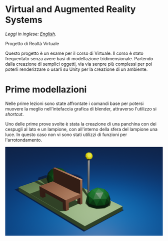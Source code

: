 # Virtual and Augmented Reality Systems

*Leggi in inglese: [English](README.md).*

Progetto di Realtà Virtuale

Questo progetto è un esame per il corso di Virtuale. 
Il corso è stato frequentato senza avere basi di modellazione tridimensionale. 
Partendo dalla creazione di semplici oggetti, via via senpre più complessi per poi poterli renderizzare o usarli su Unity per la creazione di un ambiente.

# Prime modellazioni
Nelle prime lezioni sono state affrontate i comandi base per potersi muovere la meglio nell'intefaccia grafica di blender, attraverso l'utilizzo si *shortcut*.

Uno delle prime prove svolte è stata la creazione di una panchina con dei cespugli al lato e un lampione, con all'interno della sfera del lampione una luce. In questo caso non vi sono stati utilizzi di funzioni per l'arrotondamento. 

![Header](./photo/prova0.png)
